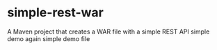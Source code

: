 # simple-rest-war
A Maven project that creates a WAR file with a simple REST API
simple demo 
again simple demo file 
